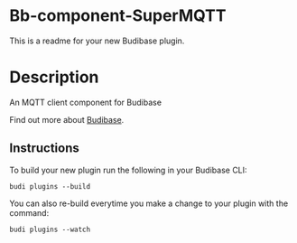 # Bb-component-SuperMQTT
This is a readme for your new Budibase plugin.

# Description
An MQTT client component for Budibase

Find out more about [Budibase](https://github.com/Budibase/budibase).

## Instructions

To build your new  plugin run the following in your Budibase CLI:
```
budi plugins --build
```

You can also re-build everytime you make a change to your plugin with the command:
```
budi plugins --watch
```

